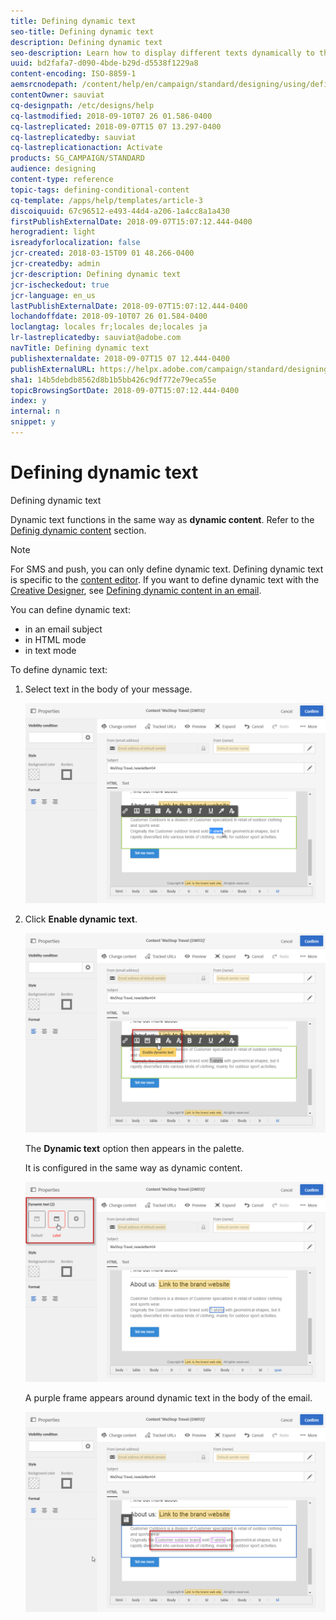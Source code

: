 ```yaml
---
title: Defining dynamic text
seo-title: Defining dynamic text
description: Defining dynamic text
seo-description: Learn how to display different texts dynamically to the user according to the conditions defined in Adobe Campaign.
uuid: bd2fafa7-d090-4bde-b29d-d5538f1229a8
content-encoding: ISO-8859-1
aemsrcnodepath: /content/help/en/campaign/standard/designing/using/defining-dynamic-text
contentOwner: sauviat
cq-designpath: /etc/designs/help
cq-lastmodified: 2018-09-10T07 26 01.586-0400
cq-lastreplicated: 2018-09-07T15 07 13.297-0400
cq-lastreplicatedby: sauviat
cq-lastreplicationaction: Activate
products: SG_CAMPAIGN/STANDARD
audience: designing
content-type: reference
topic-tags: defining-conditional-content
cq-template: /apps/help/templates/article-3
discoiquuid: 67c96512-e493-44d4-a206-1a4cc8a1a430
firstPublishExternalDate: 2018-09-07T15:07:12.444-0400
herogradient: light
isreadyforlocalization: false
jcr-created: 2018-03-15T09 01 48.266-0400
jcr-createdby: admin
jcr-description: Defining dynamic text
jcr-ischeckedout: true
jcr-language: en_us
lastPublishExternalDate: 2018-09-07T15:07:12.444-0400
lochandoffdate: 2018-09-10T07 26 01.584-0400
loclangtag: locales fr;locales de;locales ja
lr-lastreplicatedby: sauviat@adobe.com
navTitle: Defining dynamic text
publishexternaldate: 2018-09-07T15 07 12.444-0400
publishExternalURL: https://helpx.adobe.com/campaign/standard/designing/using/defining-dynamic-text.html
sha1: 14b5debdb8562d8b1b5bb426c9df772e79eca55e
topicBrowsingSortDate: 2018-09-07T15:07:12.444-0400
index: y
internal: n
snippet: y
---
```


# Defining dynamic text

Defining dynamic text

Dynamic text functions in the same way as **dynamic content**. Refer to the [Definig dynamic content](../../designing/using/defining-dynamic-content-in-an-email.md) section.

>[!NOTE]
>
>For SMS and push, you can only define dynamic text. Defining dynamic text is specific to the [content editor](../../designing/using/about-email-content-design.md#using-the-email-content-editor). If you want to define dynamic text with the [Creative Designer](../../designing/using/about-email-content-design.md#using-the-creative-designer), see [Defining dynamic content in an email](../../designing/using/defining-dynamic-content-in-an-email.md).

You can define dynamic text:

* in an email subject
* in HTML mode
* in text mode

To define dynamic text:

1. Select text in the body of your message.

   ![](assets/delivery_content_39.png)

1. Click **Enable dynamic text**.

   ![](assets/delivery_content_40.png)

   The **Dynamic text** option then appears in the palette.

   It is configured in the same way as dynamic content.

   ![](assets/delivery_content_41.png)

   A purple frame appears around dynamic text in the body of the email.

   ![](assets/delivery_content_42.png)

